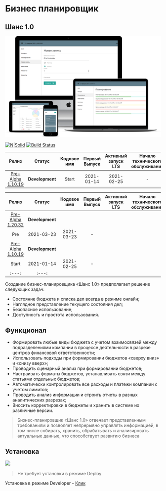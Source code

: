 # Бизнес планировщик
## Шанс 1.0

[![N|Solid](https://github.com/Andrei0903/Business-planner/blob/main/sh/img/Macap/1.png?raw=true)]()

[![N|Solid](https://d25lcipzij17d.cloudfront.net/badge.svg?id=js&type=6&v=0.63.4&x2=0
)](https://nodejs.org/en/) [![Build Status](https://travis-ci.org/joemccann/dillinger.svg?branch=master)](https://github.com/Andrei0903/sh/releases)


| Релиз  | Статус              | Кодовое имя    | Первый Выпуск | Активный запуск LTS | Начало технического обслуживания 
:--:     | :---:               | :---:       | :---:          | :---:            | :---:   
| [Pre-Alpha 1.10.19](https://github.com/Andrei0903/Business-planner/releases/tag/Releas) | **Development**     | Start | 2021-01-14|2021-02-25 | -|




| Релиз  | Статус              | Кодовое имя    | Первый Выпуск | Активный запуск LTS | Начало технического обслуживания 
:--:     | :---:               | :---:       | :---:          | :---:            | :---:   
| [Pre-Alpha 1.20.32](https://github.com/Andrei0903/Business-planner/releases/tag/Re) | **Development**  
   | Pre | 2021-03-23|2021-03-23 | -|
| [Pre-Alpha 1.10.19](https://github.com/Andrei0903/Business-planner/releases/tag/Releas) | **Development**  
   | Start | 2021-01-14|2021-02-25 | -|
| :---:            | :---:   



Создание бизнес-планировщика «Шанс 1.0» предполагает решение следующих задач:

- Состояние бюджета и списка дел всегда в режиме онлайн;
- Наглядное представление текущего состояния дел;
- Безопасное использование;
- Доступность и простота использования. 

## Функционал 

- Формировать любые виды бюджета с учетом взаимосвязей между
подразделениями компании в процессе деятельности в разрезе центров финансовой
ответственности;
- Использовать подходы при формировании бюджетов «сверху вниз» и «снизу
вверх»;
- Проводить сценарный анализ при формировании бюджетов;
- Настраивать форматы бюджетов, устанавливать связи между статьями отдельных
бюджетов;
- Автоматически контролировать все расходы и платежи компании с учетом
лимитов;
- Проводить анализ информации и строить отчеты в разных аналитических
разрезах;
- Вносить корректировки в бюджеты и хранить в системе их различные версии.

> Бизнес-планировщик «Шанс 1.0» отвечает представленным требованиям и
позволяет непрерывно управлять информацией, в том числе собирать, хранить,
обрабатывать и анализировать актуальные данные, что способствует развитию бизнеса


## Установка

![](https://img.icons8.com/fluent/344/insert.png)

> Не требует установки в режиме Deploy

Установка в режиме Developer - [Клик](https://github.com/Andrei0903/sh/tree/main/sh)
